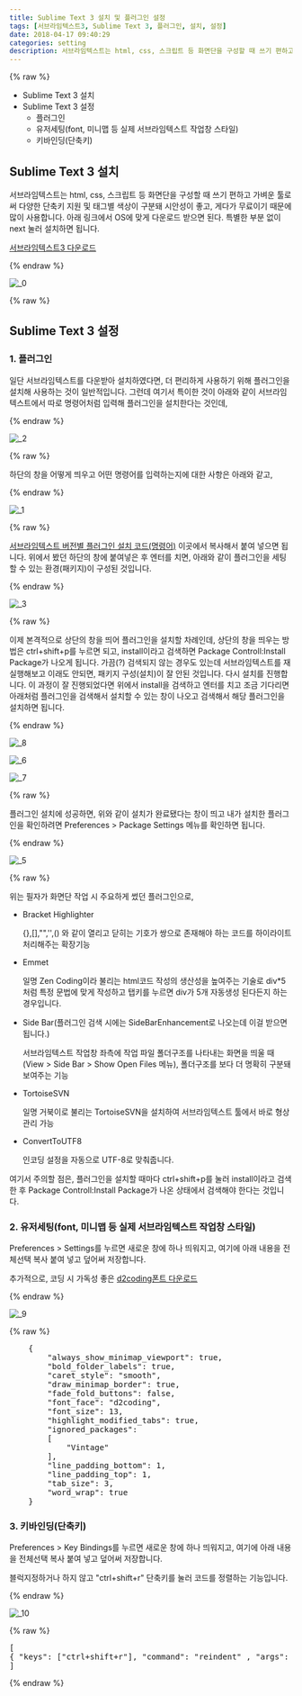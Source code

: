 ```yaml
---
title: Sublime Text 3 설치 및 플러그인 설정
tags: [서브라임텍스트3, Sublime Text 3, 플러그인, 설치, 설정]
date: 2018-04-17 09:40:29
categories: setting
description: 서브라임텍스트는 html, css, 스크립트 등 화면단을 구성할 때 쓰기 편하고 가벼운 툴로써 다양한 단축키 지원 및 태그별 색상이 구분돼 시안성이 좋고, 게다가 무료이기 때문에 많이 사용합니다. 아래 링크에서 OS에 맞게 다운로드 받으면 된다. 특별한 부분 없이 next 눌러 설치하면 됩니다.
---
```

{% raw %}

<ul class="order">
	<li>Sublime Text 3 설치</li>
	<li>Sublime Text 3 설정
		<ul>
			<li>플러그인</li>
			<li>유저세팅(font, 미니맵 등 실제 서브라임텍스트 작업창 스타일)</li>
			<li>키바인딩(단축키)</li>
		</ul>
	</li>
</ul>

<h2>Sublime Text 3 설치</h2>
<p>서브라임텍스트는 html, css, 스크립트 등 화면단을 구성할 때 쓰기 편하고 가벼운 툴로써 다양한 단축키 지원 및 태그별 색상이 구분돼 시안성이 좋고, 게다가 무료이기 때문에 많이 사용합니다. 아래 링크에서 OS에 맞게 다운로드 받으면 된다. 특별한 부분 없이 next 눌러 설치하면 됩니다.</p>
<p><a href="https://www.sublimetext.com/3" target="_blank">서브라임텍스트3 다운로드</a></p>
{% endraw %}

![_0](https://user-images.githubusercontent.com/34805973/38842714-756a00aa-4226-11e8-99e1-c275fb52fb22.PNG)


{% raw %}


<h2>Sublime Text 3 설정</h2>
<h3>1. 플러그인</h3>
<p>일단 서브라임텍스트를 다운받아 설치하였다면, 더 편리하게 사용하기 위해 플러그인을 설치해 사용하는 것이 일반적입니다. 그런데 여기서 특이한 것이 아래와 같이 <span class="highlight">서브라임텍스트에서 따로 명령어처럼 입력해 플러그인을 설치</span>한다는 것인데,</p>
{% endraw %}

![_2](https://user-images.githubusercontent.com/34805973/38842612-f452dc3a-4225-11e8-883b-696623657244.PNG)

{% raw %}

<p>하단의 창을 어떻게 띄우고 어떤 명령어를 입력하는지에 대한 사항은 아래와 같고,</p>
{% endraw %}

![_1](https://user-images.githubusercontent.com/34805973/38842929-ad2e4fea-4227-11e8-9b9b-65f604330b46.PNG)

{% raw %}

<p><a href="https://packagecontrol.io/installation#st3" target="_blank">서브라임텍스트 버전별 플러그인 설치 코드(명령어)</a> 이곳에서 복사해서 붙여 넣으면 됩니다. 위에서 봤던 하단의 창에 붙여넣은 후 엔터를 치면, 아래와 같이 플러그인을 세팅 할 수 있는 환경(패키지)이 구성된 것입니다.</p>
{% endraw %}

![_3](https://user-images.githubusercontent.com/34805973/38843008-103de5fa-4228-11e8-9659-19ee1d574ff4.PNG)


{% raw %}

<p>이제 본격적으로 상단의 창을 띄어 플러그인을 설치할 차례인데, 상단의 창을 띄우는 방법은 ctrl+shift+p를 누르면 되고, install이라고 검색하면 Package Controll:Install Package가 나오게 됩니다. 가끔(?) 검색되지 않는 경우도 있는데 서브라임텍스트를 재실행해보고 이래도 안되면, 패키지 구성(설치)이 잘 안된 것입니다. 다시 설치를 진행합니다. 이 과정이 잘 진행되었다면 위에서 install을 검색하고 엔터를 치고 조금 기다리면 아래처럼 플러그인을 검색해서 설치할 수 있는 창이 나오고 검색해서 해당 플러그인을 설치하면 됩니다.</p>
{% endraw %}

![_8](https://user-images.githubusercontent.com/34805973/38843554-7fab3904-422a-11e8-94b4-5f51c0619f03.png)

![_6](https://user-images.githubusercontent.com/34805973/38843495-2c3d1990-422a-11e8-90a4-8c48bbdf3d54.png)

![_7](https://user-images.githubusercontent.com/34805973/38843464-056d14fa-422a-11e8-84a8-796c5f13545e.png)


{% raw %}

<p>플러그인 설치에 성공하면, 위와 같이 설치가 완료됐다는 창이 띄고 내가 설치한 플러그인을 확인하려면 Preferences > Package Settings 메뉴를 확인하면 됩니다.</p>
{% endraw %}

![_5](https://user-images.githubusercontent.com/34805973/38843355-9c7a3b44-4229-11e8-9240-504783c108cb.png)

{% raw %}

<p>위는 필자가 화면단 작업 시 주요하게 썼던 플러그인으로,</p>
<ul>
	<li><span class="highlight">Bracket Highlighter</span>
		<p>{},[],"",'',() 와 같이 열리고 닫히는 기호가 쌍으로 존재해야 하는 코드를 하이라이트처리해주는 확장기능</p>
	</li>
	<li><span class="highlight">Emmet</span>
		<p>일명 Zen Coding이라 불리는 html코드 작성의 생산성을 높여주는 기술로 div*5 처럼 특정 문법에 맞게 작성하고 탭키를 누르면 div가 5개 자동생성 된다든지 하는 경우입니다.</p>
	</li>
	<li><span class="highlight">Side Bar</span>(플러그인 검색 시에는 SideBarEnhancement로 나오는데 이걸 받으면 됩니다.)
		<p>서브라임텍스트 작업창 좌측에 작업 파일 폴더구조를 나타내는 화면을 띄울 때(View > Side Bar > Show Open Files 메뉴), 폴더구조를 보다 더 명확히 구분돼 보여주는 기능</p>
	</li>
	<li><span class="highlight">TortoiseSVN</span>
		<p>일명 거북이로 불리는 TortoiseSVN을 설치하여 서브라임텍스트 툴에서 바로 형상관리 가능</p>
	</li>
	<li><span class="highlight">ConvertToUTF8</span>
		<p>인코딩 설정을 자동으로 UTF-8로 맞춰줍니다.</p>
	</li>
</ul>

<p class="highlight">여기서 주의할 점은, 플러그인을 설치할 때마다 ctrl+shift+p를 눌러 install이라고 검색한 후 Package Controll:Install Package가 나온 상태에서 검색해야 한다는 것입니다.</p>

<h3>2. 유저세팅(font, 미니맵 등 실제 서브라임텍스트 작업창 스타일)</h3>
<p>Preferences > Settings를 누르면 새로운 창에 하나 띄워지고, 여기에 아래 내용을 전체선택 복사 붙여 넣고 덮어써 저장합니다.</p>
<p>추가적으로, 코딩 시 가독성 좋은 <a href="https://github.com/naver/d2codingfont" target="_blank">d2coding폰트 다운로드</a></p>
{% endraw %}

![_9](https://user-images.githubusercontent.com/34805973/38844818-10f8a4be-4230-11e8-81a8-d7f412ae35b6.png)


{% raw %}
<pre>
	{
		"always_show_minimap_viewport": true,
		"bold_folder_labels": true,
		"caret_style": "smooth",
		"draw_minimap_border": true,
		"fade_fold_buttons": false,
		"font_face": "d2coding",
		"font_size": 13,
		"highlight_modified_tabs": true,
		"ignored_packages":
		[
			"Vintage"
		],
		"line_padding_bottom": 1,
		"line_padding_top": 1,
		"tab_size": 3,
		"word_wrap": true
	}
</pre>

<h3>3. 키바인딩(단축키)</h3>
<p>Preferences > Key Bindings를 누르면 새로운 창에 하나 띄워지고, 여기에 아래 내용을 전체선택 복사 붙여 넣고 덮어써 저장합니다.</p>
<p>블럭지정하거나 하지 않고 "ctrl+shift+r" 단축키를 눌러 코드를 정렬하는 기능입니다.</p>
{% endraw %}

![_10](https://user-images.githubusercontent.com/34805973/38844839-1ce7d344-4230-11e8-950a-26c34ef34c88.png)


{% raw %}
<pre>
[
{ "keys": ["ctrl+shift+r"], "command": "reindent" , "args": { "single_line": false } }
]
</pre>
{% endraw %}